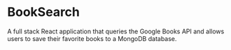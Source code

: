 # BookSearch
A full stack React application that queries the Google Books API and allows users to save their favorite books to a MongoDB database. 

